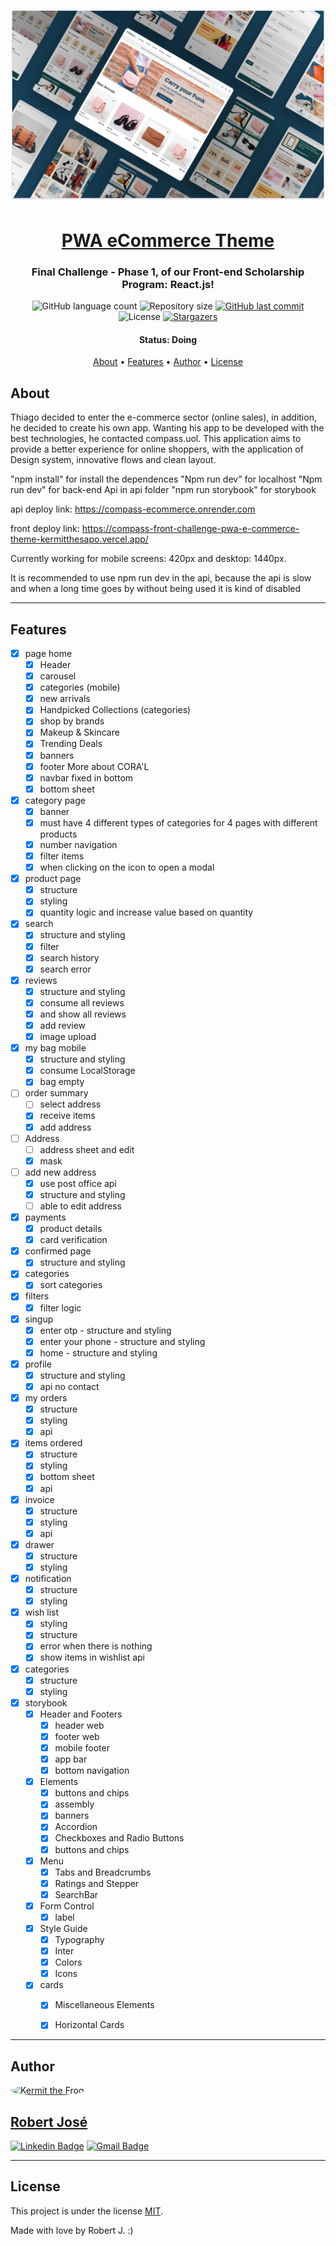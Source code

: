 <h1 align="center">
    <img alt="PWA eCommerce Theme" title="#week-planning" src="public/project-example.png" />
</h1>

<h1 align="center">
   <a href="#">PWA eCommerce Theme</a>
</h1>

<h3 align="center">
    Final Challenge - Phase 1, of our Front-end Scholarship Program: React.js!
</h3>

<p align="center">
  <img alt="GitHub language count" src="https://img.shields.io/github/languages/count/KermitTheSapo/compass-front-challenge-PWA-eCommerce-Theme">

  <img alt="Repository size" src="https://img.shields.io/github/repo-size/KermitTheSapo/compass-front-challenge-PWA-eCommerce-Theme">

  <a href="https://github.com/KermitTheSapo/compass-front-challenge-PWA-eCommerce-Theme/commits/master">
    <img alt="GitHub last commit" src="https://img.shields.io/github/last-commit/KermitTheSapo/compass-front-challenge-PWA-eCommerce-Theme">
  </a>
    
   <img alt="License" src="https://img.shields.io/badge/license-MIT-brightgreen">
   <a href="https://github.com/KermitTheSapo/compass-front-challenge-PWA-eCommerce-Theme/stargazers">
    <img alt="Stargazers" src="https://img.shields.io/github/stars/KermitTheSapo/compass-front-challenge-PWA-eCommerce-Theme?style=social">
  </a>

<h4 align="center"> 
	 Status: Doing
</h4>

<p align="center">
 <a href="#about">About</a> •
 <a href="#features">Features</a> •
 <a href="#author">Author</a> • 
 <a href="#user-content-license">License</a>

</p>


## About

Thiago decided to enter the e-commerce sector (online sales), in addition, he decided to create his own app. Wanting his app to be developed with the best technologies, he contacted compass.uol. This application aims to provide a better experience for online shoppers, with the application of Design system, innovative flows and clean layout.

"npm install" for install the dependences
"Npm run dev" for localhost
"Npm run dev" for back-end Api in api folder
"npm run storybook" for storybook

api deploy link: https://compass-ecommerce.onrender.com

front deploy link: https://compass-front-challenge-pwa-e-commerce-theme-kermitthesapo.vercel.app/

Currently working for mobile screens: 420px and desktop: 1440px.

It is recommended to use npm run dev in the api, because the api is slow and when a long time goes by without being used it is kind of disabled

---

## Features
- [X] page home
    - [X] Header
    - [X] carousel
    - [X] categories (mobile)
    - [X] new arrivals
    - [X] Handpicked Collections (categories)
    - [X] shop by brands
    - [X] Makeup & Skincare
    - [X] Trending Deals
    - [X] banners
    - [X] footer More about CORA'L
    - [X] navbar fixed in bottom
    - [X] bottom sheet

- [X] category page
    - [X] banner
    - [X] must have 4 different types of categories for 4 pages with different products
    - [X] number navigation
    - [X] filter items
    - [X] when clicking on the icon to open a modal

- [X] product page
    - [X] structure
    - [X] styling
    - [X] quantity logic and increase value based on quantity
- [X] search
     - [X] structure and styling
     - [X] filter
     - [X] search history
     - [X] search error
- [X] reviews
     - [X] structure and styling
     - [X] consume all reviews
     - [X] and show all reviews
     - [X] add review
     - [X] image upload
- [X] my bag mobile
     - [X] structure and styling
     - [X] consume LocalStorage
     - [X] bag empty
- [ ] order summary
     - [ ] select address
     - [X] receive items
     - [X] add address
- [ ] Address
     - [ ] address sheet and edit
     - [X] mask
- [ ] add new address
     - [X] use post office api
     - [X] structure and styling
     - [ ] able to edit address
- [X] payments
     - [X] product details
     - [X] card verification
- [X] confirmed page
     - [X] structure and styling
- [X] categories
     - [X] sort categories
- [X] filters
     - [X] filter logic
- [X] singup
    - [X] enter otp - structure and styling
    - [X] enter your phone - structure and styling
    - [X] home - structure and styling
- [X] profile
    - [X] structure and styling
    - [X] api no contact
- [X] my orders
    - [X] structure
    - [X] styling
    - [X] api
- [X] items ordered
    - [X] structure
    - [X] styling
    - [X] bottom sheet
    - [X] api
- [X] invoice
    - [X] structure
    - [X] styling
    - [X] api
- [X] drawer
    - [X] structure
    - [X] styling
- [X] notification
    - [X] structure
    - [X] styling
- [X] wish list
    - [X] styling
    - [X] structure
    - [X] error when there is nothing
    - [X] show items in wishlist api
- [X] categories
    - [X] structure
    - [X] styling

- [X] storybook
    - [X] Header and Footers
        - [X] header web
        - [X] footer web
        - [X] mobile footer
        - [X] app bar
        - [X] bottom navigation
    - [X] Elements
        - [X] buttons and chips
        - [X] assembly
        - [X] banners
        - [X] Accordion
        - [X] Checkboxes and Radio Buttons
        - [X] buttons and chips
    - [X] Menu
        - [X] Tabs and Breadcrumbs
        - [X] Ratings and Stepper
        - [X] SearchBar
    - [X] Form Control
        - [X] label
    - [X] Style Guide
        - [X] Typography
        - [X] Inter
        - [X] Colors
        - [X] Icons
    - [X] cards
        - [X] Miscellaneous Elements
        - [X] Horizontal Cards



  
---

## Author

<a href="#">
 <img style="border-radius: 50%;" src="https://avatars.githubusercontent.com/u/74118301?v=4" width="100px;" alt="Kermit the Frog"/>
<h2>Robert José</h2>

[![Linkedin Badge](https://img.shields.io/badge/-Robert-Jose?style=flat-square&logo=Linkedin&logoColor=white&link=https://www.linkedin.com/in/robertjosé/)](https://www.linkedin.com/in/robertjosé/) 
[![Gmail Badge](https://img.shields.io/badge/-rjsf06@gmail.com-c14438?style=flat-square&logo=Gmail&logoColor=white&link=mailto:tgmarinho@gmail.com)](mailto:rjsf06@gmail.com)

---

## License

This project is under the license [MIT](./LICENSE).

Made with love by Robert J. :)
